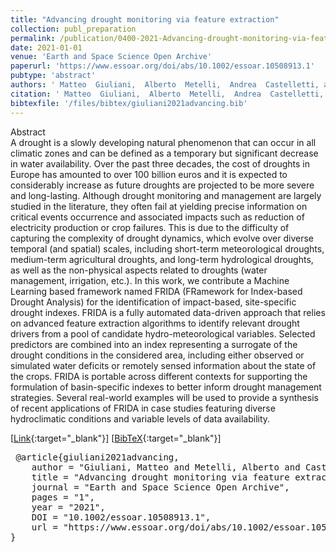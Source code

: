 ```yaml
---
title: "Advancing drought monitoring via feature extraction"
collection: publ_preparation
permalink: /publication/0400-2021-Advancing-drought-monitoring-via-feature-extraction
date: 2021-01-01
venue: 'Earth and Space Science Open Archive'
paperurl: 'https://www.essoar.org/doi/abs/10.1002/essoar.10508913.1'
pubtype: 'abstract'
authors: ' Matteo  Giuliani,  Alberto  Metelli,  Andrea  Castelletti, and  Marcello  Restelli'
citation: ' Matteo  Giuliani,  Alberto  Metelli,  Andrea  Castelletti, and  Marcello  Restelli&quot;Advancing drought monitoring via feature extraction.&quot; Earth and Space Science Open Archive, 2021'
bibtexfile: '/files/bibtex/giuliani2021advancing.bib'
---
```

Abstract
 <br> A drought is a slowly developing natural phenomenon that can occur in all climatic zones and can be defined as a temporary but significant decrease in water availability. Over the past three decades, the cost of droughts in Europe has amounted to over 100 billion euros and it is expected to considerably increase as future droughts are projected to be more severe and long-lasting. Although drought monitoring and management are largely studied in the literature, they often fail at yielding precise information on critical events occurrence and associated impacts such as reduction of electricity production or crop failures. This is due to the difficulty of capturing the complexity of drought dynamics, which evolve over diverse temporal (and spatial) scales, including short-term meteorological droughts, medium-term agricultural droughts, and long-term hydrological droughts, as well as the non-physical aspects related to droughts (water management, irrigation, etc.). In this work, we contribute a Machine Learning based framework named FRIDA (FRamework for Index-based Drought Analysis) for the identification of impact-based, site-specific drought indexes. FRIDA is a fully automated data-driven approach that relies on advanced feature extraction algorithms to identify relevant drought drivers from a pool of candidate hydro-meteorological variables. Selected predictors are combined into an index representing a surrogate of the drought conditions in the considered area, including either observed or simulated water deficits or remotely sensed information about the state of the crops. FRIDA is portable across different contexts for supporting the formulation of basin-specific indexes to better inform drought management strategies. Several real-world examples will be used to provide a synthesis of recent applications of FRIDA in case studies featuring diverse hydroclimatic conditions and variable levels of data availability. <br> 

 [[Link](https://www.essoar.org/doi/abs/10.1002/essoar.10508913.1){:target="_blank"}] [[BibTeX](/files/bibtex/giuliani2021advancing.bib){:target="_blank"}] 
<pre> @article{giuliani2021advancing,
    author = "Giuliani, Matteo and Metelli, Alberto and Castelletti, Andrea and Restelli, Marcello",
    title = "Advancing drought monitoring via feature extraction",
    journal = "Earth and Space Science Open Archive",
    pages = "1",
    year = "2021",
    DOI = "10.1002/essoar.10508913.1",
    url = "https://www.essoar.org/doi/abs/10.1002/essoar.10508913.1"
} </pre>
